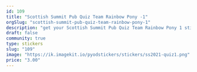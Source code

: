 ```yaml
---
id: 109
title: "Scottish Summit Pub Quiz Team Rainbow Pony -1"
orgSlug: "scottish-summit-pub-quiz-team-rainbow-pony-1"
description: "get your Scottish Summit Pub Quiz Team Rainbow Pony 1 sticker"
draft: false
community: true
type: stickers
slug: "109"
image: "https://ik.imagekit.io/pyodstickers/stickers/ss2021-quiz1.png"
price: "3.00"
---
```

